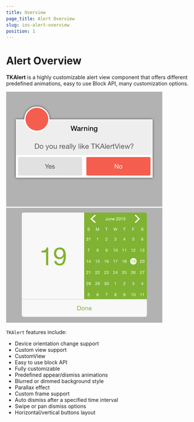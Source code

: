 ```yaml
---
title: Overview
page_title: Alert Overview
slug: ios-alert-overview
position: 1
---
```


# Alert Overview

**TKAlert** is a highly customizable alert view component that offers different predefined animations, easy to use Block API, many customization options. 

<img src="../images/alert-overview-001.png"/> <img src="../images/alert-overview-002.png"/>

<code>TKAlert</code> features include:


<ul>
<li>Device orientation change support </li>
<li>Custom view support</li>
<li>CustomView</li>
<li>Easy to use block API</li>
<li>Fully customizable</li>
<li>Predefined appear/dismiss animations</li>
<li>Blurred or dimmed background style </li>
<li>Parallax effect</li>
<li>Custom frame support</li>
<li>Auto dismiss after a specified time interval</li>
<li>Swipe or pan dismiss options</li>
<li>Horizontal/vertical buttons layout</li>
</ul>


